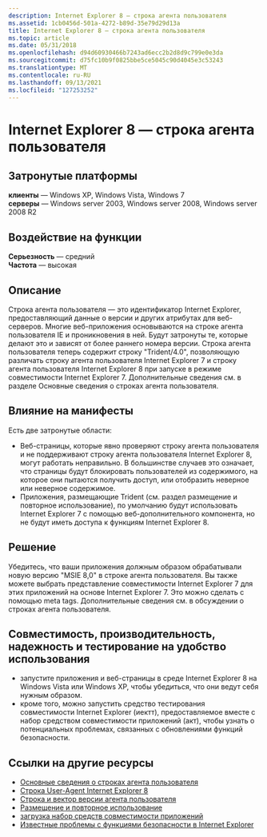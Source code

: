```yaml
---
description: Internet Explorer 8 — строка агента пользователя
ms.assetid: 1cb0456d-501a-4272-b89d-35e79d29d13a
title: Internet Explorer 8 — строка агента пользователя
ms.topic: article
ms.date: 05/31/2018
ms.openlocfilehash: d94d60930466b7243ad6ecc2b2d8d9c799e0e3da
ms.sourcegitcommit: d75fc10b9f0825bbe5ce5045c90d4045e3c53243
ms.translationtype: MT
ms.contentlocale: ru-RU
ms.lasthandoff: 09/13/2021
ms.locfileid: "127253252"
---
```

# <a name="internet-explorer-8---user-agent-string"></a>Internet Explorer 8 — строка агента пользователя

## <a name="affected-platforms"></a>Затронутые платформы

 **клиенты** — Windows XP, Windows Vista, Windows 7  
**серверы** — Windows server 2003, Windows server 2008, Windows server 2008 R2  










## <a name="feature-impact"></a>Воздействие на функции

**Серьезность** — средний  
**Частота** — высокая  











## <a name="description"></a>Описание

Строка агента пользователя — это идентификатор Internet Explorer, предоставляющий данные о версии и других атрибутах для веб-серверов. Многие веб-приложения основываются на строке агента пользователя IE и проникновения в ней. Будут затронуты те, которые делают это и зависят от более раннего номера версии. Строка агента пользователя теперь содержит строку "Trident/4.0", позволяющую различать строку агента пользователя Internet Explorer 7 и строку агента пользователя Internet Explorer 8 при запуске в режиме совместимости Internet Explorer 7. Дополнительные сведения см. в разделе Основные сведения о строках агента пользователя.

## <a name="manifestation-of-impact"></a>Влияние на манифесты

Есть две затронутые области:

-   Веб-страницы, которые явно проверяют строку агента пользователя и не поддерживают строку агента пользователя Internet Explorer 8, могут работать неправильно. В большинстве случаев это означает, что страницы будут блокировать пользователей из содержимого, на которое они пытаются получить доступ, или отобразить неверное или неверное содержимое.
-   Приложения, размещающие Trident (см. раздел размещение и повторное использование), по умолчанию будут использовать Internet Explorer 7 с помощью веб-дополнительного компонента, но не будут иметь доступа к функциям Internet Explorer 8.

## <a name="solution"></a>Решение

Убедитесь, что ваши приложения должным образом обрабатывали новую версию "MSIE 8,0" в строке агента пользователя. Вы также можете выбрать представление совместимости Internet Explorer 7 для этих приложений на основе Internet Explorer 7. Это можно сделать с помощью meta tags. Дополнительные сведения см. в обсуждении о строках агента пользователя.

## <a name="compatibility-performance-reliability-and-usability-testing"></a>Совместимость, производительность, надежность и тестирование на удобство использования

-   запустите приложения и веб-страницы в среде Internet Explorer 8 на Windows Vista или Windows XP, чтобы убедиться, что они ведут себя нужным образом.
-   кроме того, можно запустить средство тестирования совместимости Internet Explorer (иектт), предоставляемое вместе с набор средством совместимости приложений (акт), чтобы узнать о потенциальных проблемах, связанных с обновлениями функций безопасности.

## <a name="links-to-other-resources"></a>Ссылки на другие ресурсы

-   [Основные сведения о строках агента пользователя](/previous-versions/windows/internet-explorer/ie-developer/compatibility/ms537503(v=vs.85))
-   [Строка User-Agent Internet Explorer 8](/archive/blogs/ie/)
-   [Строка и вектор версии агента пользователя](https://archive.msdn.microsoft.com/ie8whitepapers)
-   [Размещение и повторное использование](/previous-versions/windows/internet-explorer/ie-developer/platform-apis/aa752038(v=vs.85))
-   [загрузка набор средств совместимости приложений](/windows-hardware/get-started/adk-install)
-   [Известные проблемы с функциями безопасности в Internet Explorer](/previous-versions/windows/it-pro/windows-7/cc722079(v=ws.10))

 

 
